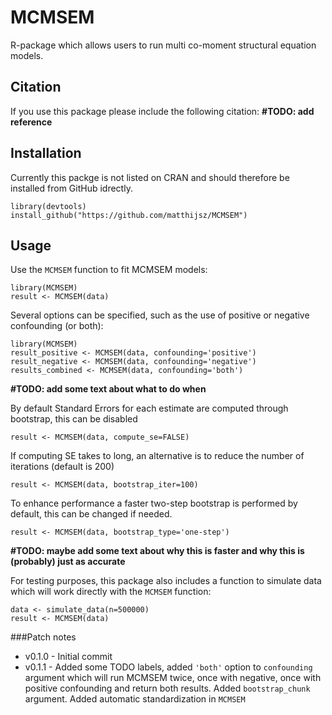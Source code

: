 # MCMSEM
R-package which allows users to run multi co-moment structural equation models.

## Citation
If you use this package please include the following citation:
**#TODO: add reference**


## Installation

Currently this packge is not listed on CRAN and should therefore be installed from GitHub idrectly.
```
library(devtools)
install_github("https://github.com/matthijsz/MCMSEM")
```

## Usage

Use the `MCMSEM` function to fit MCMSEM models:
```
library(MCMSEM)
result <- MCMSEM(data)
```
Several options can be specified, such as the use of positive or negative confounding (or both):
```
library(MCMSEM)
result_positive <- MCMSEM(data, confounding='positive')
result_negative <- MCMSEM(data, confounding='negative')
results_combined <- MCMSEM(data, confounding='both')
```
**#TODO: add some text about what to do when**

By default Standard Errors for each estimate are computed through bootstrap, this can be disabled
```
result <- MCMSEM(data, compute_se=FALSE)
```

If computing SE takes to long, an alternative is to reduce the number of iterations (default is 200)
```
result <- MCMSEM(data, bootstrap_iter=100)
```

To enhance performance a faster two-step bootstrap is performed by default, this can be changed if needed.
```
result <- MCMSEM(data, bootstrap_type='one-step')
```
**#TODO: maybe add some text about why this is faster and why this is (probably) just as accurate**

For testing purposes, this package also includes a function to simulate data which will work directly with the `MCMSEM` function:
```
data <- simulate_data(n=500000)
result <- MCMSEM(data)
```

###Patch notes
- v0.1.0 - Initial commit
- v0.1.1 - Added some TODO labels, added `'both'` option to `confounding`  argument which will run MCMSEM twice, once with negative, once with positive confounding and return both results. Added `bootstrap_chunk` argument. Added automatic standardization in `MCMSEM`
